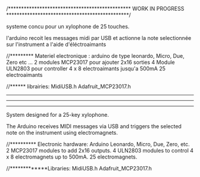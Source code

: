 
/***********************************************    WORK IN PROGRESS     ***********************************************/


systeme concu pour un xylophone de 25 touches.

l'arduino recoit les messages midi par USB et actionne la note selectionnée sur l'instrument a l'aide d'éléctroaimants

//*********  Materiel electronique :
arduino de type leonardo, Micro, Due, Zero etc ...
2 modules MCP23017 pour ajouter 2x16 sorties
4 Module ULN2803 pour controller 4 x 8 electroaimants jusqu'a 500mA
25 electroaimants

//****** librairies:
MidiUSB.h
Adafruit_MCP23017.h

--------------------------------------------------------------------------------------------------------
******************************************************************************************************
--------------------------------------------------------------------------------------------------------

System designed for a 25-key xylophone.

The Arduino receives MIDI messages via USB and triggers the selected note on the instrument using electromagnets.

//********** Electronic hardware:
Arduino Leonardo, Micro, Due, Zero, etc.
2 MCP23017 modules to add 2x16 outputs.
4 ULN2803 modules to control 4 x 8 electromagnets up to 500mA.
25 electromagnets.

//*************Libraries:
MidiUSB.h
Adafruit_MCP23017.h
